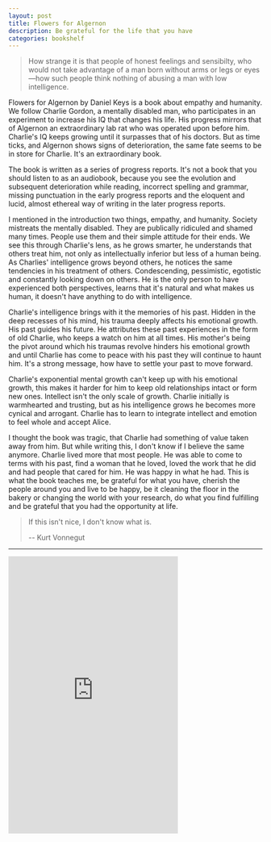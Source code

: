 ```yaml
---
layout: post
title: Flowers for Algernon
description: Be grateful for the life that you have
categories: bookshelf
---
```


> How strange it is that people of honest feelings and sensibilty, who would not take advantage of a man born without arms or legs or eyes—how such people think nothing of abusing a man with low intelligence.

Flowers for Algernon by Daniel Keys is a book about empathy and humanity. We follow Charlie Gordon, a mentally disabled man, who participates in an experiment to increase his IQ that changes his life. His progress mirrors that of Algernon an extraordinary lab rat who was operated upon before him. Charlie's IQ keeps growing until it surpasses that of his doctors. But as time ticks, and Algernon shows signs of deterioration, the same fate seems to be in store for Charlie. It's an extraordinary book.

The book is written as a series of progress reports. It's not a book that you should listen to as an audiobook, because you see the evolution and subsequent deterioration while reading, incorrect spelling and grammar, missing punctuation in the early progress reports and the eloquent and lucid, almost ethereal way of writing in the later progress reports.

I mentioned in the introduction two things, empathy, and humanity. Society mistreats the mentally disabled. They are publically ridiculed and shamed many times. People use them and their simple attitude for their ends. We see this through Charlie's lens, as he grows smarter, he understands that others treat him, not only as intellectually inferior but less of a human being. As Charlies' intelligence grows beyond others, he notices the same tendencies in his treatment of others. Condescending, pessimistic, egotistic and constantly looking down on others. He is the only person to have experienced both perspectives, learns that it's natural and what makes us human, it doesn't have anything to do with intelligence.

Charlie's intelligence brings with it the memories of his past. Hidden in the deep recesses of his mind, his trauma deeply affects his emotional growth. His past guides his future. He attributes these past experiences in the form of old Charlie, who keeps a watch on him at all times. His mother's being the pivot around which his traumas revolve hinders his emotional growth and until Charlie has come to peace with his past they will continue to haunt him. It's a strong message, how have to settle your past to move forward.

Charlie's exponential mental growth can't keep up with his emotional growth, this makes it harder for him to keep old relationships intact or form new ones. Intellect isn't the only scale of growth. Charlie initially is warmhearted and trusting, but as his intelligence grows he becomes more cynical and arrogant. Charlie has to learn to integrate intellect and emotion to feel whole and accept Alice.

I thought the book was tragic, that Charlie had something of value taken away from him. But while writing this, I don't know if I believe the same anymore. Charlie lived more that most people. He was able to come to terms with his past, find a woman that he loved, loved the work that he did and had people that cared for him. He was happy in what he had. This is what the book teaches me, be grateful for what you have, cherish the people around you and live to be happy, be it cleaning the floor in the bakery or changing the world with your research, do what you find fulfilling and be grateful that you had the opportunity at life.

> If this isn't nice, I don't know what is.
>
> -- Kurt Vonnegut

---

<iframe type="text/html" width="336" height="550" frameborder="0" allowfullscreen style="max-width:100%" src="https://read.amazon.in/kp/card?asin=B009ZG6YPU&preview=inline&linkCode=kpe&ref_=cm_sw_r_kb_dp_AGSLEbVJDH8TN" ></iframe>
